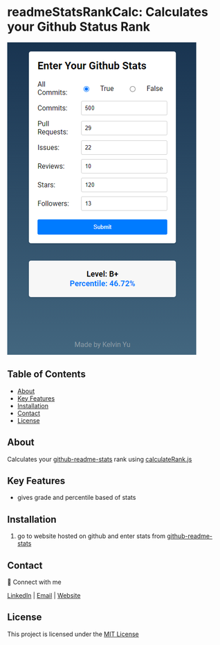# readmeStatsRankCalc: Calculates your Github Status Rank

![pic logo](https://github.com/kelvin-u/readmeStatsRankCalculator/blob/main/githubstats.png?raw=true)

## Table of Contents

- [About](#about)
- [Key Features](#key-features)
- [Installation](#installation)
- [Contact](#contact)
- [License](#license)

## About

Calculates your [github-readme-stats](https://github.com/anuraghazra/github-readme-stats) rank using [calculateRank.js](https://github.com/anuraghazra/github-readme-stats/blob/master/src/calculateRank.js)

## Key Features

- gives grade and percentile based of stats

## Installation

1. go to website hosted on github and enter stats from [github-readme-stats](https://github.com/anuraghazra/github-readme-stats)

## Contact

:wave: Connect with me

[LinkedIn](https://www.linkedin.com/in/kelvin-u/) | [Email](mailto:yukaiwenn@gmail.com) | [Website](https://kelvinu.ca/)

## License

This project is licensed under the [MIT License](LICENSE)
